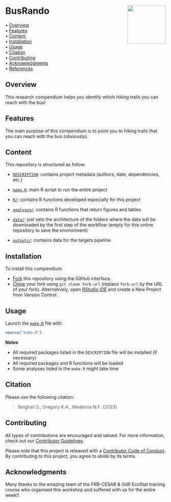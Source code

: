
<!-- README.md is generated from README.Rmd. Please edit that file -->

# BusRando <img src="man/figures/compendium-sticker.png" align="right" style="float:right; height:120px;"/>

<!-- badges: start -->
<!-- badges: end -->
<p align="left">
• <a href="#overview">Overview</a><br> •
<a href="#features">Features</a><br> •
<a href="#content">Content</a><br> •
<a href="#installation">Installation</a><br> •
<a href="#usage">Usage</a><br> • <a href="#citation">Citation</a><br> •
<a href="#contributing">Contributing</a><br> •
<a href="#acknowledgments">Acknowledgments</a><br> •
<a href="#references">References</a>
</p>

## Overview

This research compendium helps you identify which hiking trails you can
reach with the bus!

## Features

The main purpose of this compendium is to point you to hiking trails
that you can reach with the bus (obviously).

## Content

This repository is structured as follow:

- [`DESCRIPTION`](https://github.com/soumaya-belghali/BusRando/tree/main/DESCRIPTION):
  contains project metadata (authors, date, dependencies, etc.)

- [`make.R`](https://github.com/soumaya-belghali/BusRando/tree/main/make.R):
  main R script to run the entire project

- [`R/`](https://github.com/soumaya-belghali/BusRando/tree/main/R):
  contains R functions developed especially for this project

- [`analyses/`](https://github.com/soumaya-belghali/BusRando/tree/main/R):
  contains R functions that return figures and tables

- [`data/`](https://github.com/soumaya-belghali/BusRando/tree/main/data):
  just sets the architecture of the folders where the data will be
  downloaded by the first step of the workflow (empty for this online
  repository to save the environment)

- [`outputs/`](https://github.com/soumaya-belghali/BusRando/tree/main/outputs):
  contains data for the targets pipeline

## Installation

To install this compendium:

- [Fork](https://docs.github.com/en/get-started/quickstart/contributing-to-projects)
  this repository using the GitHub interface.
- [Clone](https://docs.github.com/en/repositories/creating-and-managing-repositories/cloning-a-repository)
  your fork using `git clone fork-url` (replace `fork-url` by the URL of
  your fork). Alternatively, open [RStudio
  IDE](https://posit.co/products/open-source/rstudio/) and create a New
  Project from Version Control.

## Usage

Launch the
[`make.R`](https://github.com/soumaya-belghali/BusRando/tree/main/make.R)
file with:

``` r
source("make.R")
```

**Notes**

- All required packages listed in the `DESCRIPTION` file will be
  installed (if necessary)
- All required packages and R functions will be loaded
- Some analyses listed in the `make.R` might take time

## Citation

Please use the following citation:

> Belghali S., Gregory K.A., Medeiros N.F. (2023)

## Contributing

All types of contributions are encouraged and valued. For more
information, check out our [Contributor
Guidelines](https://github.com/soumaya-belghali/BusRando/blob/main/CONTRIBUTING.md).

Please note that this project is released with a [Contributor Code of
Conduct](https://contributor-covenant.org/version/2/1/CODE_OF_CONDUCT.html).
By contributing to this project, you agree to abide by its terms.

## Acknowledgments

Many thanks to the amazing team of the FRB-CESAB & GdR EcoStat training
course who organised this workshop and suffered with us for the entire
week!!
